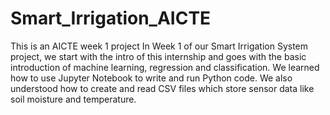 # Smart_Irrigation_AICTE
This is an AICTE week 1 project
In Week 1 of our Smart Irrigation System project, we start with the intro of this internship and goes with the basic introduction of machine learning, regression and classification.
We learned how to use Jupyter Notebook to write and run Python code. We also understood how to create and read CSV files which store sensor data like soil moisture and temperature.
